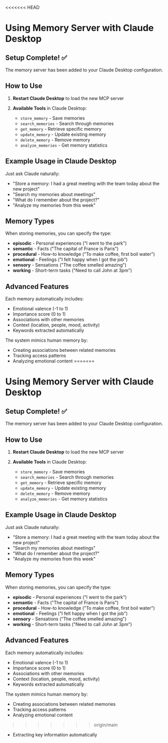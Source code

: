 <<<<<<< HEAD
# Using Memory Server with Claude Desktop

## Setup Complete! ✅

The memory server has been added to your Claude Desktop configuration.

## How to Use

1. **Restart Claude Desktop** to load the new MCP server

2. **Available Tools** in Claude Desktop:
   - `store_memory` - Save memories
   - `search_memories` - Search through memories
   - `get_memory` - Retrieve specific memory
   - `update_memory` - Update existing memory
   - `delete_memory` - Remove memory
   - `analyze_memories` - Get memory statistics

## Example Usage in Claude Desktop

Just ask Claude naturally:

- "Store a memory: I had a great meeting with the team today about the new project"
- "Search my memories about meetings"
- "What do I remember about the project?"
- "Analyze my memories from this week"

## Memory Types

When storing memories, you can specify the type:
- **episodic** - Personal experiences ("I went to the park")
- **semantic** - Facts ("The capital of France is Paris")
- **procedural** - How-to knowledge ("To make coffee, first boil water")
- **emotional** - Feelings ("I felt happy when I got the job")
- **sensory** - Sensations ("The coffee smelled amazing")
- **working** - Short-term tasks ("Need to call John at 3pm")

## Advanced Features

Each memory automatically includes:
- Emotional valence (-1 to 1)
- Importance score (0 to 1)
- Associations with other memories
- Context (location, people, mood, activity)
- Keywords extracted automatically

The system mimics human memory by:
- Creating associations between related memories
- Tracking access patterns
- Analyzing emotional content
=======
# Using Memory Server with Claude Desktop

## Setup Complete! ✅

The memory server has been added to your Claude Desktop configuration.

## How to Use

1. **Restart Claude Desktop** to load the new MCP server

2. **Available Tools** in Claude Desktop:
   - `store_memory` - Save memories
   - `search_memories` - Search through memories
   - `get_memory` - Retrieve specific memory
   - `update_memory` - Update existing memory
   - `delete_memory` - Remove memory
   - `analyze_memories` - Get memory statistics

## Example Usage in Claude Desktop

Just ask Claude naturally:

- "Store a memory: I had a great meeting with the team today about the new project"
- "Search my memories about meetings"
- "What do I remember about the project?"
- "Analyze my memories from this week"

## Memory Types

When storing memories, you can specify the type:
- **episodic** - Personal experiences ("I went to the park")
- **semantic** - Facts ("The capital of France is Paris")
- **procedural** - How-to knowledge ("To make coffee, first boil water")
- **emotional** - Feelings ("I felt happy when I got the job")
- **sensory** - Sensations ("The coffee smelled amazing")
- **working** - Short-term tasks ("Need to call John at 3pm")

## Advanced Features

Each memory automatically includes:
- Emotional valence (-1 to 1)
- Importance score (0 to 1)
- Associations with other memories
- Context (location, people, mood, activity)
- Keywords extracted automatically

The system mimics human memory by:
- Creating associations between related memories
- Tracking access patterns
- Analyzing emotional content
>>>>>>> origin/main
- Extracting key information automatically